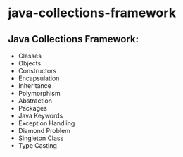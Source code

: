 # java-collections-framework

<h2>Java Collections Framework: </h2>

* Classes
* Objects
* Constructors
* Encapsulation
* Inheritance
* Polymorphism
* Abstraction
* Packages
* Java Keywords
* Exception Handling
* Diamond Problem
* Singleton Class
* Type Casting

